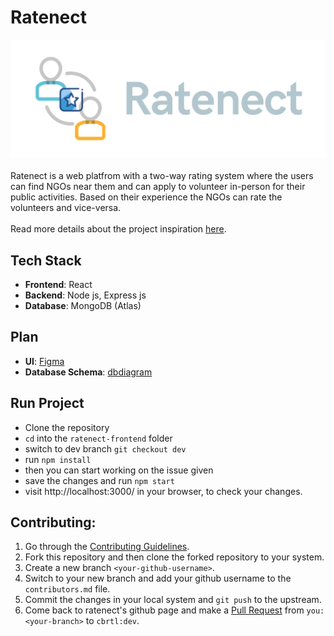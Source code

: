 # Ratenect

![Ratenect Banner](images/banner.png)
<br><br>
Ratenect is a web platfrom with a two-way rating system where the users can find NGOs near them and can apply to volunteer in-person for their public activities. Based on their experience the NGOs can rate the volunteers and vice-versa.
<br><br>
Read more details about the project inspiration [here](https://cbrtl.github.io/posts/ratenect/).

## Tech Stack

- **Frontend**: React
- **Backend**: Node js, Express js
- **Database**: MongoDB (Atlas)

## Plan

- **UI**: [Figma](https://www.figma.com/file/W7mgBV73gMNZRFjuEewyDN/ratenect?node-id=0%3A1)
- **Database Schema**: [dbdiagram](https://dbdiagram.io/d/60e010ba0b1d8a6d39650956)

## Run Project

- Clone the repository
- `cd` into the `ratenect-frontend` folder
- switch to dev branch `git checkout dev`
- run `npm install`
- then you can start working on the issue given
- save the changes and run `npm start`
- visit http://localhost:3000/ in your browser, to check your changes.

## Contributing:

1.  Go through the [Contributing Guidelines](https://github.com/cbrtl/ratenect-backend/blob/dev/CONTRIBUTING.md).
2.  Fork this repository and then clone the forked repository to your system.
3.  Create a new branch `<your-github-username>`.
4.  Switch to your new branch and add your github username to the `contributors.md` file.
5.  Commit the changes in your local system and `git push` to the upstream.
6.  Come back to ratenect's github page and make a [Pull Request](https://docs.github.com/en/github/collaborating-with-pull-requests/proposing-changes-to-your-work-with-pull-requests/creating-a-pull-request) from `you:<your-branch>` to `cbrtl:dev`.
